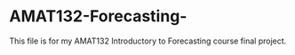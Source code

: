 # AMAT132-Forecasting-

This file is for my AMAT132 Introductory to Forecasting course final project.
